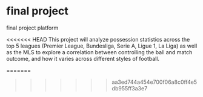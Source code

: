 # final project
 final project platform

<<<<<<< HEAD
 This project will analyze possession statistics across the top 5 leagues (Premier League, Bundesliga, Serie A, Ligue 1, La Liga) as well as the MLS to explore a correlation between controlling the ball and match outcome, and how it varies across different styles of football.




=======
>>>>>>> aa3ed744a454e700f06a8c0ff4e5db955ff3a3e7

